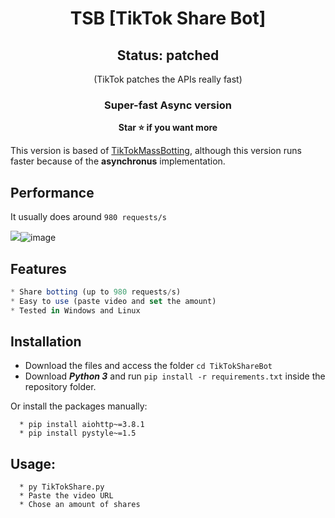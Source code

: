 <h1 align="center">TSB [TikTok Share Bot]</h1>
<h2 align="center"> Status: patched</h2>
<p align="center">(TikTok patches the APIs really fast)</p>
<h3 align="center">Super-fast Async version</h3>

<p align='center'>
  <b>Star ⭐ if you want more</b><br>
</p>

This version is based of [TikTokMassBotting](https://github.com/Wizz1337/TikTokMassBotting), although this version runs faster because of the **asynchronus** implementation.

## Performance
It usually does around `980 requests/s`

<img src="blob:chrome-untrusted://media-app/ad6ca374-7aeb-4a12-8103-1f660d077d52"/>![image](https://user-images.githubusercontent.com/16353807/165243047-0b12a50d-09c0-4af1-ae14-bf79c9f6acb4.png)

## Features

```js
* Share botting (up to 980 requests/s)
* Easy to use (paste video and set the amount)
* Tested in Windows and Linux
```

## Installation
* Download the files and access the folder `cd TikTokShareBot`
* Download _**Python 3**_ and run `pip install -r requirements.txt` inside the repository folder.

Or install the packages manually:
```
  * pip install aiohttp~=3.8.1
  * pip install pystyle~=1.5
```

## Usage:

```
  * py TikTokShare.py
  * Paste the video URL
  * Chose an amount of shares
```
